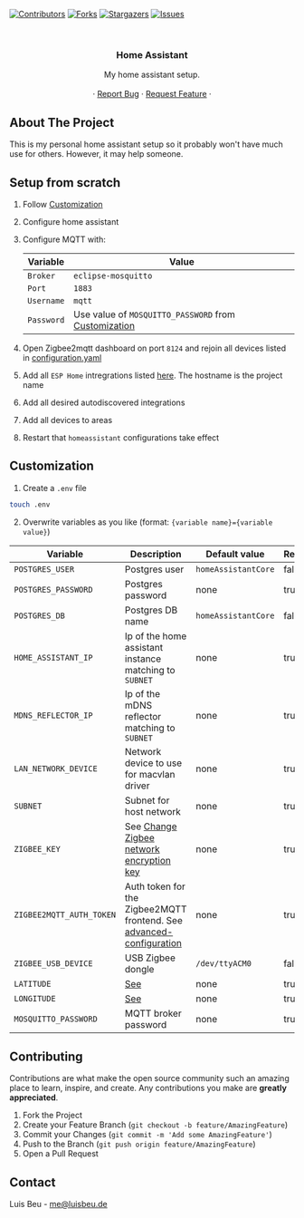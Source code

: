[![Contributors][contributors-shield]][contributors-url]
[![Forks][forks-shield]][forks-url]
[![Stargazers][stars-shield]][stars-url]
[![Issues][issues-shield]][issues-url]

<!-- PROJECT HEADER -->
<br />
<p align="center">
  <h3 align="center">Home Assistant</h3>

  <p align="center">
    My home assistant setup.
    <br />
    <br />
    ·
    <a href="https://github.com/beuluis/home-assistant/issues">Report Bug</a>
    ·
    <a href="https://github.com/beuluis/home-assistant/issues">Request Feature</a>
    ·
  </p>
</p>

<!-- ABOUT THE PROJECT -->

## About The Project

This is my personal home assistant setup so it probably won't have much use for others. However, it may help someone.

## Setup from scratch

1. Follow [Customization](#customization)

2. Configure home assistant

3. Configure MQTT with:

   | Variable   | Value                                                                  |
   | ---------- | ---------------------------------------------------------------------- |
   | `Broker`   | `eclipse-mosquitto`                                                    |
   | `Port`     | `1883`                                                                 |
   | `Username` | `mqtt`                                                                 |
   | `Password` | Use value of `MOSQUITTO_PASSWORD` from [Customization](#customization) |

4. Open Zigbee2mqtt dashboard on port `8124` and rejoin all devices listed in [configuration.yaml](zigbee2mqt/config/configuration.yaml)

5. Add all `ESP Home` intregrations listed [here](https://github.com/beuluis/esp-home#projects). The hostname is the project name

6. Add all desired autodiscovered integrations

7. Add all devices to areas

8. Restart that `homeassistant` configurations take effect

## Customization

1. Create a `.env` file

```sh
touch .env
```

2. Overwrite variables as you like (format: `{variable name}={variable value}`)

| Variable                 | Description                                                                                                                                                | Default value       | Required |
| ------------------------ | ---------------------------------------------------------------------------------------------------------------------------------------------------------- | ------------------- | -------- |
| `POSTGRES_USER`          | Postgres user                                                                                                                                              | `homeAssistantCore` | false    |
| `POSTGRES_PASSWORD`      | Postgres password                                                                                                                                          | none                | true     |
| `POSTGRES_DB`            | Postgres DB name                                                                                                                                           | `homeAssistantCore` | false    |
| `HOME_ASSISTANT_IP`      | Ip of the home assistant instance matching to `SUBNET`                                                                                                     | none                | true     |
| `MDNS_REFLECTOR_IP`      | Ip of the mDNS reflector matching to `SUBNET`                                                                                                              | none                | true     |
| `LAN_NETWORK_DEVICE`     | Network device to use for macvlan driver                                                                                                                   | none                | true     |
| `SUBNET`                 | Subnet for host network                                                                                                                                    | none                | true     |
| `ZIGBEE_KEY`             | See [Change Zigbee network encryption key](https://www.zigbee2mqtt.io/advanced/zigbee/03_secure_network.html#change-zigbee-network-encryption-key)         | none                | true     |
| `ZIGBEE2MQTT_AUTH_TOKEN` | Auth token for the Zigbee2MQTT frontend. See [advanced-configuration](https://www.zigbee2mqtt.io/guide/configuration/frontend.html#advanced-configuration) | none                | true     |
| `ZIGBEE_USB_DEVICE`      | USB Zigbee dongle                                                                                                                                          | `/dev/ttyACM0`      | false    |
| `LATITUDE`               | [See](https://www.home-assistant.io/docs/configuration/basic/)                                                                                             | none                | true     |
| `LONGITUDE`              | [See](https://www.home-assistant.io/docs/configuration/basic/)                                                                                             | none                | true     |
| `MOSQUITTO_PASSWORD`     | MQTT broker password                                                                                                                                       | none                | true     |

<!-- CONTRIBUTING -->

## Contributing

Contributions are what make the open source community such an amazing place to learn, inspire, and create. Any contributions you make are **greatly appreciated**.

1. Fork the Project
2. Create your Feature Branch (`git checkout -b feature/AmazingFeature`)
3. Commit your Changes (`git commit -m 'Add some AmazingFeature'`)
4. Push to the Branch (`git push origin feature/AmazingFeature`)
5. Open a Pull Request

<!-- CONTACT -->

## Contact

Luis Beu - me@luisbeu.de

<!-- MARKDOWN LINKS & IMAGES -->
<!-- https://www.markdownguide.org/basic-syntax/#reference-style-links -->

[contributors-shield]: https://img.shields.io/github/contributors/beuluis/home-assistant.svg?style=flat-square
[contributors-url]: https://github.com/beuluis/home-assistant/graphs/contributors
[forks-shield]: https://img.shields.io/github/forks/beuluis/home-assistant.svg?style=flat-square
[forks-url]: https://github.com/beuluis/home-assistant/network/members
[stars-shield]: https://img.shields.io/github/stars/beuluis/home-assistant.svg?style=flat-square
[stars-url]: https://github.com/beuluis/home-assistant/stargazers
[issues-shield]: https://img.shields.io/github/issues/beuluis/home-assistant.svg?style=flat-square
[issues-url]: https://github.com/beuluis/home-assistant/issues
[license-shield]: https://img.shields.io/github/license/beuluis/home-assistant.svg?style=flat-square
